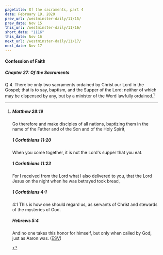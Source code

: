 ```yaml
---
pagetitle: Of the sacraments, part 4
date: February 19, 2020
prev_url: /westminster-daily/11/15/
prev_date: Nov 15
this_url: /westminster-daily/11/16/
short_date: "1116"
this_date: Nov 16
next_url: /westminster-daily/11/17/
next_date: Nov 17
---
```


#### Confession of Faith

##### Chapter 27: Of the Sacraments

<span class="q">Q 4.</span> There be only two sacraments ordained by Christ our Lord in the Gospel; that is to say, baptism, and the Supper of the Lord: neither of which may be dispensed by any, but by a minister of the Word lawfully ordained.[^fnref:wcf1]

[^fnref:wcf1]: <div class="esv"><h5>Matthew 28:19</h5> <div class="esv-text"><p id="p40028019.01-1"><span class="woc">Go therefore and make disciples of all nations, baptizing them in the name of the Father and of the Son and of the Holy Spirit,</span></p> </div><h5>1 Corinthians 11:20</h5> <div class="esv-text"><p id="p46011020.01-2">When you come together, it is not the Lord's supper that you eat.</p> </div><h5>1 Corinthians 11:23</h5> <div class="esv-text"><p id="p46011023.01-3">For I received from the Lord what I also delivered to you, that the Lord Jesus on the night when he was betrayed took bread,</p> </div><h5>1 Corinthians 4:1</h5> <div class="esv-text"> <p id="p46004001.05-4"><span class="chapter-num" id="v46004001-4">4:1&nbsp;</span>This is how one should regard us, as servants of Christ and stewards of the mysteries of God.</p> </div><h5>Hebrews 5:4</h5> <div class="esv-text"><p id="p58005004.01-5">And no one takes this honor for himself, but only when called by God, just as Aaron was.  (<a href="http://www.esv.org" class="copyright">ESV</a>)</p> </div> </div>

